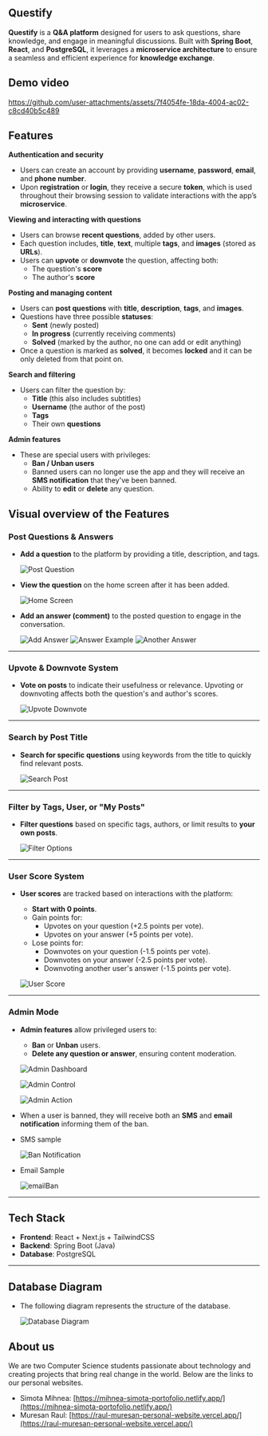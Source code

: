 ## Questify
**Questify** is a **Q&A platform** designed for users to ask questions, share knowledge, and engage in meaningful discussions. Built with **Spring Boot**, **React**, and **PostgreSQL**, it leverages a **microservice architecture** to ensure a seamless and efficient experience for **knowledge exchange**.

## Demo video
https://github.com/user-attachments/assets/7f4054fe-18da-4004-ac02-c8cd40b5c489

## Features
**Authentication and security**
- Users can create an account by providing **username**, **password**, **email**, and **phone number**.
- Upon **registration** or **login**, they receive a secure **token**, which is used throughout their browsing session to validate interactions with the app’s **microservice**.

**Viewing and interacting with questions**
- Users can browse **recent questions**, added by other users.
- Each question includes, **title**, **text**, multiple **tags**, and **images** (stored as **URLs**).
- Users can **upvote** or **downvote** the question, affecting both:
  - The question's **score**
  - The author's **score**

**Posting and managing content**
- Users can **post questions** with **title**, **description**, **tags**, and **images**.
- Questions have three possible **statuses**:
  - **Sent** (newly posted)
  - **In progress** (currently receiving comments)
  - **Solved** (marked by the author, no one can add or edit anything)
- Once a question is marked as **solved**, it becomes **locked** and it can be only deleted from that point on.

**Search and filtering**
- Users can filter the question by:
  - **Title** (this also includes subtitles)
  - **Username** (the author of the post)
  - **Tags**
  - Their own **questions**

**Admin features**
- These are special users with privileges:
  - **Ban / Unban users**
  - Banned users can no longer use the app and they will receive an **SMS notification** that they've been banned.
  - Ability to **edit** or **delete** any question.


## Visual overview of the Features

### Post Questions & Answers

- **Add a question** to the platform by providing a title, description, and tags.
  
  ![Post Question](https://github.com/user-attachments/assets/bae8e942-db47-4739-b556-c935099332ba)

- **View the question** on the home screen after it has been added.

  ![Home Screen](https://github.com/user-attachments/assets/e2359a0d-baec-41c5-8b11-591afae38d48)

- **Add an answer (comment)** to the posted question to engage in the conversation.

  ![Add Answer](https://github.com/user-attachments/assets/4d6f7355-2591-4b01-b9e5-cb64d2b16490)
  ![Answer Example](https://github.com/user-attachments/assets/40f11ebe-e1e3-4976-a965-701e02fc82ee)
  ![Another Answer](https://github.com/user-attachments/assets/b7cf7c00-e457-4953-be94-dbbadd1cabff)

---

### Upvote & Downvote System

- **Vote on posts** to indicate their usefulness or relevance. Upvoting or downvoting affects both the question's and author's scores.

  ![Upvote Downvote](https://github.com/user-attachments/assets/161a15cb-5f3b-45ae-9d4f-8a8e4b610823)

---

### Search by Post Title

- **Search for specific questions** using keywords from the title to quickly find relevant posts.

  ![Search Post](https://github.com/user-attachments/assets/4f779ea6-e544-432e-8ed4-2d4578b37636)

---

### Filter by Tags, User, or "My Posts"

- **Filter questions** based on specific tags, authors, or limit results to **your own posts**.

  ![Filter Options](https://github.com/user-attachments/assets/ec620802-0d46-4198-b23d-323c63582557)

---

### User Score System

- **User scores** are tracked based on interactions with the platform:
  - **Start with 0 points**.
  - Gain points for:
    - Upvotes on your question (+2.5 points per vote).
    - Upvotes on your answer (+5 points per vote).
  - Lose points for:
    - Downvotes on your question (-1.5 points per vote).
    - Downvotes on your answer (-2.5 points per vote).
    - Downvoting another user's answer (-1.5 points per vote).

  ![User Score](https://github.com/user-attachments/assets/022a7692-988d-45fc-a2c3-e4c8207574b2)

---

### Admin Mode

- **Admin features** allow privileged users to:
  - **Ban** or **Unban** users.
  - **Delete any question or answer**, ensuring content moderation.

  ![Admin Dashboard](https://github.com/user-attachments/assets/3c92c4d0-4091-43b1-a3f2-619e27faa950)
  
  ![Admin Control](https://github.com/user-attachments/assets/697b6466-2ddf-4149-a00c-abc2e75d7dd9)
  
  ![Admin Action](https://github.com/user-attachments/assets/ce897cd7-eea9-42b0-8ba0-6036aa06d3c4)

- When a user is banned, they will receive both an **SMS** and **email notification** informing them of the ban.

- SMS sample
  
  ![Ban Notification](https://github.com/user-attachments/assets/12874150-970d-40e6-b1f7-e062b42b631b)
  
- Email Sample
  
  ![emailBan](https://github.com/user-attachments/assets/99cb2a96-e327-427c-bdef-5a5e69a4adf9)

---

## Tech Stack

- **Frontend**: React + Next.js + TailwindCSS
- **Backend**: Spring Boot (Java)
- **Database**: PostgreSQL

---

## Database Diagram

- The following diagram represents the structure of the database.

  ![Database Diagram](https://github.com/user-attachments/assets/12995f2a-bc9b-44dc-b63c-7bb4de271679)

## About us
We are two Computer Science students passionate about technology and creating projects that bring real change in the world. Below are the links to our personal websites.

- Simota Mihnea: [https://mihnea-simota-portofolio.netlify.app/](https://mihnea-simota-portofolio.netlify.app/)
- Muresan Raul: [https://raul-muresan-personal-website.vercel.app/](https://raul-muresan-personal-website.vercel.app/)
